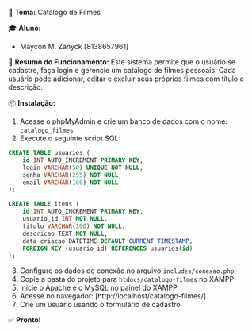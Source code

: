 📌 **Tema:** Catálogo de Filmes

🎓 **Aluno:**

* Maycon M. Zanyck [8138657961]

📝 **Resumo do Funcionamento:**
Este sistema permite que o usuário se cadastre, faça login e gerencie um catálogo de filmes pessoais. Cada usuário pode adicionar, editar e excluir seus próprios filmes com título e descrição.

📦 **Instalação:**

1. Acesse o phpMyAdmin e crie um banco de dados com o nome: `catalogo_filmes`
2. Execute o seguinte script SQL:

```sql
CREATE TABLE usuarios (
    id INT AUTO_INCREMENT PRIMARY KEY,
    login VARCHAR(50) UNIQUE NOT NULL,
    senha VARCHAR(255) NOT NULL,
    email VARCHAR(100) NOT NULL
);

CREATE TABLE itens (
    id INT AUTO_INCREMENT PRIMARY KEY,
    usuario_id INT NOT NULL,
    titulo VARCHAR(100) NOT NULL,
    descricao TEXT NOT NULL,
    data_criacao DATETIME DEFAULT CURRENT_TIMESTAMP,
    FOREIGN KEY (usuario_id) REFERENCES usuarios(id)
);
```

3. Configure os dados de conexão no arquivo `includes/conexao.php`
4. Copie a pasta do projeto para `htdocs/catalogo-filmes` no XAMPP
5. Inicie o Apache e o MySQL no painel do XAMPP
6. Acesse no navegador: [http://localhost/catalogo-filmes/]
7. Crie um usuário usando o formulário de cadastro

✅ **Pronto!**